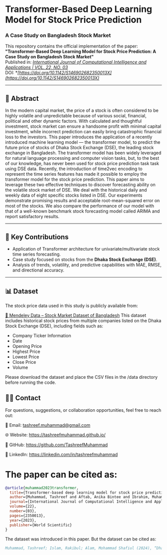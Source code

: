 # Transformer-Based Deep Learning Model for Stock Price Prediction  
### A Case Study on Bangladesh Stock Market

This repository contains the official implementation of the paper:  
**"Transformer-Based Deep Learning Model for Stock Price Prediction: A Case Study on Bangladesh Stock Market"**  
Published in: *[International Journal of Computational Intelligence and Applications | VOL. 22, NO. 03](https://www.worldscientific.com/worldscinet/ijcia)*  
DOI: **[https://doi.org/10.1142/S146902682350013X](https://doi.org/10.1142/S146902682350013X)*
 
---

## 📄 Abstract

In the modern capital market, the price of a stock is often considered to be highly volatile and unpredictable because of various social, financial, political and other dynamic factors. With calculated and thoughtful investment, stock market can ensure a handsome profit with minimal capital investment, while incorrect prediction can easily bring catastrophic financial loss to the investors. This paper introduces the application of a recently introduced machine learning model — the transformer model, to predict the future price of stocks of Dhaka Stock Exchange (DSE), the leading stock exchange in Bangladesh. The transformer model has been widely leveraged for natural language processing and computer vision tasks, but, to the best of our knowledge, has never been used for stock price prediction task task using DSE data. Recently, the introduction of time2vec encoding to represent the time series features has made it possible to employ the transformer model for the stock price prediction. This paper aims to leverage these two effective techniques to discover forecasting ability on the volatile stock market of DSE. We deal with the historical daily and weekly data of eight specific stocks listed in DSE. Our experiments demonstrate promising results and acceptable root-mean-squared error on most of the stocks. We also compare the performance of our model with that of a well-known benchmark stock forecasting model called ARIMA and report satisfactory results.

---

## 🧠 Key Contributions

- Application of Transformer architecture for univariate/multivariate stock time series forecasting.
- Case study focused on stocks from the **Dhaka Stock Exchange (DSE)**.
- Analysis of trends, volatility, and predictive capabilities with MAE, RMSE, and directional accuracy.

---

## 📊 Dataset
The stock price data used in this study is publicly available from:

[🔗 Mendeley Data – Stock Market Dataset of Bangladesh](https://data.mendeley.com/datasets/23553sm4tn/3)
This dataset includes historical stock prices from multiple companies listed on the Dhaka Stock Exchange (DSE), including fields such as:

* Company Ticker Information
* Date
* Opening Price
* Highest Price
* Lowest Price
* Close Price
* Volume

Please download the dataset and place the CSV files in the /data directory before running the code.

## 🙋‍♂️ Contact
For questions, suggestions, or collaboration opportunities, feel free to reach out:

📧 Email: tashreef.muhammad@gmail.com

🌐 Website: https://tashreefmuhammad.github.io/

🐙 GitHub: https://github.com/TashreefMuhammad

💼 LinkedIn: https://linkedin.com/in/tashreefmuhammad


# The paper can be cited as:

```bibtex
@article{muhammad2023transformer,
  title={Transformer-based deep learning model for stock price prediction: A case study on Bangladesh stock market},
  author={Muhammad, Tashreef and Aftab, Anika Bintee and Ibrahim, Muhammad and Ahsan, Md Mainul and Muhu, Maishameem Meherin and Khan, Shahidul Islam and Alam, Mohammad Shafiul},
  journal={International Journal of Computational Intelligence and Applications},
  volume={22},
  number={03},
  pages={2350013},
  year={2023},
  publisher={World Scientific}
}
```

The dataset was introduced in this paper. But the dataset can be cited as:

```bibtex
Muhammad, Tashreef; Islam, Rakibul; Alam, Mohammad Shafiul (2024), “Dhaka Stock Exchange Historical Data”, Mendeley Data, V3, doi: 10.17632/23553sm4tn.3
```
